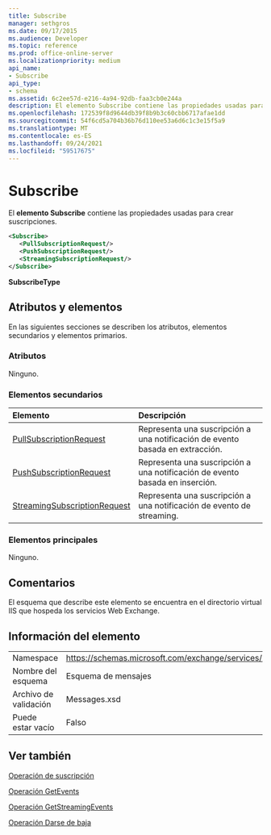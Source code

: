 ```yaml
---
title: Subscribe
manager: sethgros
ms.date: 09/17/2015
ms.audience: Developer
ms.topic: reference
ms.prod: office-online-server
ms.localizationpriority: medium
api_name:
- Subscribe
api_type:
- schema
ms.assetid: 6c2ee57d-e216-4a94-92db-faa3cb0e244a
description: El elemento Subscribe contiene las propiedades usadas para crear suscripciones.
ms.openlocfilehash: 172539f8d9644db39f8b9b3c60cbb6717afae1dd
ms.sourcegitcommit: 54f6cd5a704b36b76d110ee53a6d6c1c3e15f5a9
ms.translationtype: MT
ms.contentlocale: es-ES
ms.lasthandoff: 09/24/2021
ms.locfileid: "59517675"
---
```

# <a name="subscribe"></a>Subscribe

El **elemento Subscribe** contiene las propiedades usadas para crear suscripciones. 
  
```XML
<Subscribe>
   <PullSubscriptionRequest/>
   <PushSubscriptionRequest/>
   <StreamingSubscriptionRequest/>
</Subscribe>
```

 **SubscribeType**
## <a name="attributes-and-elements"></a>Atributos y elementos

En las siguientes secciones se describen los atributos, elementos secundarios y elementos primarios.
  
### <a name="attributes"></a>Atributos

Ninguno.
  
### <a name="child-elements"></a>Elementos secundarios

|**Elemento**|**Descripción**|
|:-----|:-----|
|[PullSubscriptionRequest](pullsubscriptionrequest.md) <br/> |Representa una suscripción a una notificación de evento basada en extracción.  <br/> |
|[PushSubscriptionRequest](pushsubscriptionrequest.md) <br/> |Representa una suscripción a una notificación de evento basada en inserción.  <br/> |
|[StreamingSubscriptionRequest](streamingsubscriptionrequest.md) <br/> |Representa una suscripción a una notificación de evento de streaming.  <br/> |
   
### <a name="parent-elements"></a>Elementos principales

Ninguno.
  
## <a name="remarks"></a>Comentarios

El esquema que describe este elemento se encuentra en el directorio virtual IIS que hospeda los servicios Web Exchange.
  
## <a name="element-information"></a>Información del elemento

|||
|:-----|:-----|
|Namespace  <br/> |https://schemas.microsoft.com/exchange/services/2006/messages  <br/> |
|Nombre del esquema  <br/> |Esquema de mensajes  <br/> |
|Archivo de validación  <br/> |Messages.xsd  <br/> |
|Puede estar vacío  <br/> |Falso  <br/> |
   
## <a name="see-also"></a>Ver también



[Operación de suscripción](subscribe-operation.md)
  
[Operación GetEvents](getevents-operation.md)
  
[Operación GetStreamingEvents](getstreamingevents-operation.md)
  
[Operación Darse de baja](unsubscribe-operation.md)

